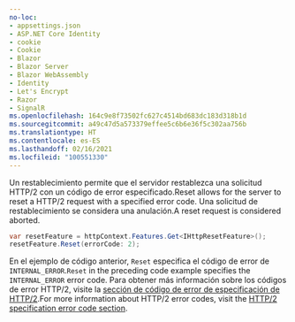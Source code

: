 ```yaml
---
no-loc:
- appsettings.json
- ASP.NET Core Identity
- cookie
- Cookie
- Blazor
- Blazor Server
- Blazor WebAssembly
- Identity
- Let's Encrypt
- Razor
- SignalR
ms.openlocfilehash: 164c9e8f73502fc627c4514bd683dc183d318b1d
ms.sourcegitcommit: a49c47d5a573379effee5c6b6e36f5c302aa756b
ms.translationtype: HT
ms.contentlocale: es-ES
ms.lasthandoff: 02/16/2021
ms.locfileid: "100551330"
---
```

<span data-ttu-id="a5097-101">Un restablecimiento permite que el servidor restablezca una solicitud HTTP/2 con un código de error especificado.</span><span class="sxs-lookup"><span data-stu-id="a5097-101">Reset allows for the server to reset a HTTP/2 request with a specified error code.</span></span> <span data-ttu-id="a5097-102">Una solicitud de restablecimiento se considera una anulación.</span><span class="sxs-lookup"><span data-stu-id="a5097-102">A reset request is considered aborted.</span></span>

```csharp
var resetFeature = httpContext.Features.Get<IHttpResetFeature>();
resetFeature.Reset(errorCode: 2);
```

<span data-ttu-id="a5097-103">En el ejemplo de código anterior, `Reset` especifica el código de error de `INTERNAL_ERROR`.</span><span class="sxs-lookup"><span data-stu-id="a5097-103">`Reset` in the preceding code example specifies the `INTERNAL_ERROR` error code.</span></span> <span data-ttu-id="a5097-104">Para obtener más información sobre los códigos de error HTTP/2, visite la [sección de código de error de especificación de HTTP/2](https://tools.ietf.org/html/rfc7540#page-50).</span><span class="sxs-lookup"><span data-stu-id="a5097-104">For more information about HTTP/2 error codes, visit the [HTTP/2 specification error code section](https://tools.ietf.org/html/rfc7540#page-50).</span></span>